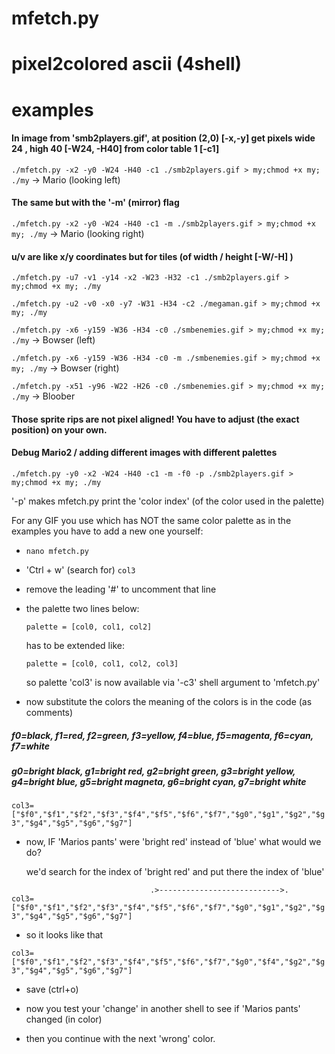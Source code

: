 # mfetch.py
# pixel2colored ascii (4shell)

# examples

#### In image from 'smb2players.gif', at position (2,0) [-x,-y]  get pixels wide 24 , high 40 [-W24, -H40] from color table 1 [-c1]


`./mfetch.py -x2 -y0 -W24 -H40 -c1 ./smb2players.gif > my;chmod +x my; ./my` -> Mario (looking left)

#### The same but with the '-m' (mirror) flag

`./mfetch.py -x2 -y0 -W24 -H40 -c1 -m ./smb2players.gif > my;chmod +x my; ./my` -> Mario (looking right)

#### u/v are like x/y coordinates but for tiles (of width / height [-W/-H] )

`./mfetch.py -u7 -v1 -y14 -x2 -W23 -H32 -c1 ./smb2players.gif > my;chmod +x my; ./my`

`./mfetch.py -u2 -v0 -x0 -y7 -W31 -H34 -c2 ./megaman.gif > my;chmod +x my; ./my`

`./mfetch.py -x6 -y159 -W36 -H34 -c0 ./smbenemies.gif > my;chmod +x my; ./my` -> Bowser (left)

`./mfetch.py -x6 -y159 -W36 -H34 -c0 -m ./smbenemies.gif > my;chmod +x my; ./my` -> Bowser (right)

`./mfetch.py -x51 -y96 -W22 -H26 -c0 ./smbenemies.gif > my;chmod +x my; ./my` -> Bloober


#### Those sprite rips are not pixel aligned! You have to adjust (the exact position) on your own.  

#### Debug Mario2 / adding different images with different palettes

`./mfetch.py -y0 -x2 -W24 -H40 -c1 -m -f0 -p ./smb2players.gif > my;chmod +x my; ./my`

'-p' makes mfetch.py print the 'color index' (of the color used in the palette)

For any GIF you use which has NOT the same color palette as 
in the examples you have to add a new one yourself:

- `nano mfetch.py`

- 'Ctrl + w' (search for) `col3`

- remove the leading '#' to uncomment that line 

- the palette two lines below: 

  `palette = [col0, col1, col2]`

  has to be extended like:

  `palette = [col0, col1, col2, col3]`

  so palette 'col3' is now available via '-c3' shell argument to 'mfetch.py'

- now substitute the colors 
  the meaning of the colors is in the code (as comments)

##### f0=black, f1=red, f2=green, f3=yellow, f4=blue, f5=magenta, f6=cyan, f7=white
##### g0=bright black, g1=bright red, g2=bright green, g3=bright yellow, g4=bright blue, g5=bright magneta, g6=bright cyan, g7=bright white
`col3=["$f0","$f1","$f2","$f3","$f4","$f5","$f6","$f7","$g0","$g1","$g2","$g3","$g4","$g5","$g6","$g7"]`

- now, IF 'Marios pants' were 'bright red' instead of 'blue' what would we do?
  
  we'd search for the index of 'bright red' and put there the index of 'blue'

`                                .>--------------------------->.                                       `
`col3=["$f0","$f1","$f2","$f3","$f4","$f5","$f6","$f7","$g0","$g1","$g2","$g3","$g4","$g5","$g6","$g7"]`

- so it looks like that

`col3=["$f0","$f1","$f2","$f3","$f4","$f5","$f6","$f7","$g0","$f4","$g2","$g3","$g4","$g5","$g6","$g7"]`

- save (ctrl+o)

- now you test your 'change' in another shell to see if 'Marios pants' changed (in color)

- then you continue with the next 'wrong' color.


